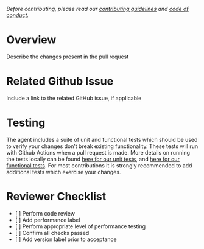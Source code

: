 _Before contributing, please read our [contributing guidelines](https://github.com/newrelic/newrelic-ruby-agent/blob/main/CONTRIBUTING.md) and [code of conduct](https://github.com/newrelic/.github/blob/master/CODE_OF_CONDUCT.md)._

# Overview

Describe the changes present in the pull request

# Related Github Issue

Include a link to the related GitHub issue, if applicable

# Testing

The agent includes a suite of unit and functional tests which should be used to verify your changes don’t break existing functionality. These tests will run with Github Actions when a pull request is made. More details on running the tests locally can be found [here for our unit tests](https://github.com/newrelic/newrelic-ruby-agent/blob/main/test/README.md), and [here for our functional tests](https://github.com/newrelic/newrelic-ruby-agent/blob/main/test/multiverse/README.md). For most contributions it is strongly recommended to add additional tests which exercise your changes.

# Reviewer Checklist

- \[ \] Perform code review
- \[ \] Add performance label
- \[ \] Perform appropriate level of performance testing
- \[ \] Confirm all checks passed
- \[ \] Add version label prior to acceptance
